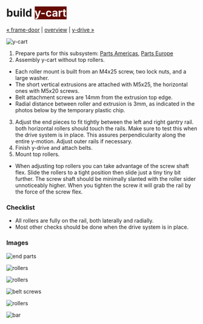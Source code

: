 build <span style="background-color:#650b01;color:#ffffff">y-cart</span>
============================

[&#xAB; frame-door](build-frame-door.md) | [overview](assembly.md) | [y-drive &#xBB;](build-y-drive.md)

![y-cart](http://farm8.staticflickr.com/7047/6939597291_8c6dd94305_z.jpg)

1. Prepare parts for this subsystem: [Parts Americas](/lasersaur/bom-subsystems-usd), [Parts Europe](/lasersaur/bom-subsystems-eur)
2. Assembly y-cart without top rollers.
  - Each roller mount is built from an M4x25 screw, two lock nuts, and a large washer.
  - The short vertical extrusions are attached with M5x25, the horizontal ones with M5x20 screws.
  - Belt attachment screws are 14mm from the extrusion top edge.
  - Radial distance between roller and extrusion is 3mm, as indicated in the photos below by the temporary plastic chip.
3. Adjust the end pieces to fit tightly between the left and right gantry rail. both horizontal rollers should touch the rails. Make sure to test this when the drive system is in place. This assures perpendicularity along the entire y-motion. Adjust outer rails if necessary.
4. Finish y-drive and attach belts.
5. Mount top rollers.
  - When adjusting top rollers you can take advantage of the screw shaft flex. Slide the rollers to a  tight position then slide just a tiny tiny bit further. The screw shaft should be minimally slanted with the roller sider unnoticeably higher. When you tighten the screw it will grab the rail by the force of the screw flex.


### Checklist
* All rollers are fully on the rail, both laterally and radially.
* Most other checks should be done when the drive system is in place.


### Images

![end parts](http://farm9.staticflickr.com/8088/8414190388_db8741c54a_z.jpg)

![rollers](http://farm9.staticflickr.com/8217/8414189854_84a80c6ff1_z.jpg)

![rollers](http://farm9.staticflickr.com/8359/8413091531_1f0ce5c65f_z.jpg)

![belt screws](http://farm9.staticflickr.com/8236/8413088779_69f61c50e3_z.jpg)

![rollers](http://farm8.staticflickr.com/7270/7014275517_bd03df5ea6_z.jpg)

![bar](http://farm9.staticflickr.com/8323/8413088551_f8150abd9d_z.jpg)
